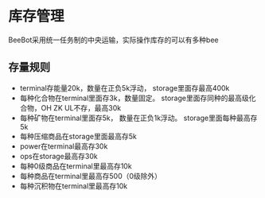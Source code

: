 # 库存管理
BeeBot采用统一任务制的中央运输，实际操作库存的可以有多种bee

## 存量规则
 - terminal存能量20k，数量在正负5k浮动，
   storage里面存最高400k
 - 每种化合物在terminal里面存3k，数量固定。 
   storage里面存同种的最高级化合物，OH ZK UL不存，最高30k
 - 每种矿物在terminal里面存5k， 数量在正负1k浮动。
   storage里面每种最高存5k
 - 每种压缩商品在storage里面最高存5k
 - power在terminal最高存30k
 - ops在storage最高存30k
 - 每种0级商品在terminal里最高存10k
 - 每种商品在terminal里最高存500（0级除外）
 - 每种沉积物在terminal里最高存10k